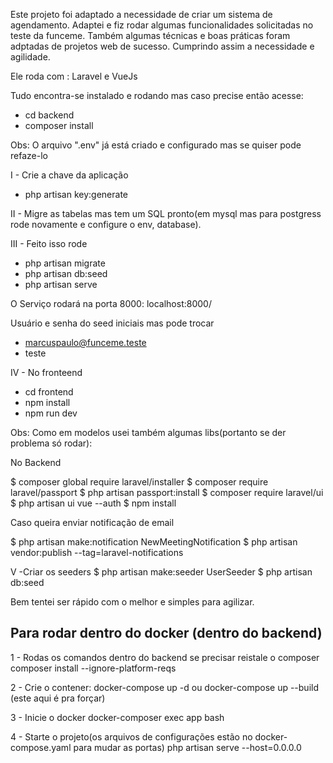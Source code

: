 
Este projeto foi adaptado a necessidade de criar um sistema de agendamento.
Adaptei e fiz rodar algumas funcionalidades solicitadas no teste da funceme.
Também algumas técnicas e boas práticas foram adptadas de projetos web de sucesso.
Cumprindo assim a necessidade e agilidade.

Ele roda com : Laravel e  VueJs

Tudo encontra-se instalado e rodando mas caso precise então acesse:
- cd backend
- composer install

 Obs: O arquivo ".env" já está criado e configurado mas se quiser pode refaze-lo

I - Crie a chave da aplicação
- php artisan key:generate

II - Migre as tabelas mas tem um SQL pronto(em mysql mas para postgress rode novamente e configure o env, database).

III -  Feito isso rode
- php artisan migrate
- php artisan db:seed
- php artisan serve

O Serviço rodará na porta 8000: localhost:8000/

Usuário e senha do seed iniciais mas pode trocar 

- marcuspaulo@funceme.teste
- teste

IV - No fronteend

- cd frontend
- npm install
- npm run dev

Obs: Como em modelos usei também algumas libs(portanto se der problema só rodar):

 No Backend

$ composer global require laravel/installer 
$ composer require laravel/passport 
$ php artisan passport:install 
$ composer require laravel/ui
$ php artisan ui vue --auth
$ npm install

Caso queira enviar notificação de email

$ php artisan make:notification NewMeetingNotification
$ php artisan vendor:publish --tag=laravel-notifications

V -Criar os seeders
$ php artisan make:seeder UserSeeder
$ php artisan db:seed

Bem tentei ser rápido com o melhor e simples para agilizar. 



Para rodar dentro do docker (dentro do backend)
-----------------------------------------------------------------
1 - Rodas os comandos dentro do backend se precisar reistale o composer
composer install --ignore-platform-reqs


2 - Crie o contener:
docker-compose up -d
ou
docker-compose up --build (este aqui é pra forçar)

3 - Inicie o docker
docker-composer exec app bash

4 - Starte o projeto(os arquivos de configurações estão no docker-compose.yaml para mudar as portas)
php artisan serve --host=0.0.0.0
